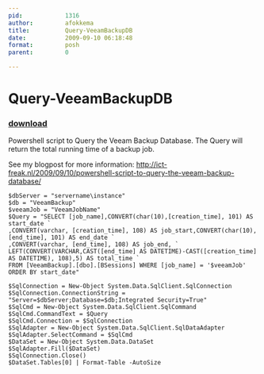 ```yaml
---
pid:            1316
author:         afokkema
title:          Query-VeeamBackupDB
date:           2009-09-10 06:18:48
format:         posh
parent:         0

---
```


# Query-VeeamBackupDB

### [download](Scripts\1316.ps1)

Powershell script to Query the Veeam Backup Database. The Query will return the total running time of a backup job.

See my blogpost for more information: http://ict-freak.nl/2009/09/10/powershell-script-to-query-the-veeam-backup-database/

```posh
$dbServer = "servername\instance"
$db = "VeeamBackup"
$veeamJob = "VeeamJobName"
$Query = "SELECT [job_name],CONVERT(char(10),[creation_time], 101) AS start_date `
,CONVERT(varchar, [creation_time], 108) AS job_start,CONVERT(char(10), [end_time], 101) AS end_date `
,CONVERT(varchar, [end_time], 108) AS job_end, `
LEFT(CONVERT(VARCHAR,CAST([end_time] AS DATETIME)-CAST([creation_time] AS DATETIME), 108),5) AS total_time `
FROM [VeeamBackup].[dbo].[BSessions] WHERE [job_name] = '$veeamJob' ORDER BY start_date"

$SqlConnection = New-Object System.Data.SqlClient.SqlConnection
$SqlConnection.ConnectionString = "Server=$dbServer;Database=$db;Integrated Security=True"
$SqlCmd = New-Object System.Data.SqlClient.SqlCommand
$SqlCmd.CommandText = $Query
$SqlCmd.Connection = $SqlConnection
$SqlAdapter = New-Object System.Data.SqlClient.SqlDataAdapter
$SqlAdapter.SelectCommand = $SqlCmd
$DataSet = New-Object System.Data.DataSet
$SqlAdapter.Fill($DataSet)
$SqlConnection.Close()
$DataSet.Tables[0] | Format-Table -AutoSize 
```
